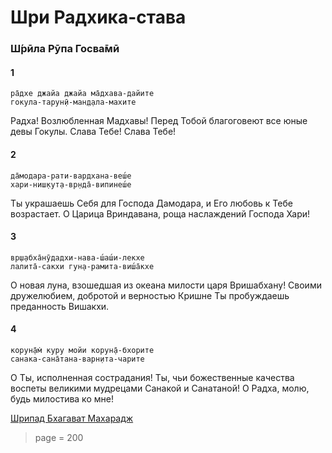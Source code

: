 # Шри Радхика-става

### Ш́рӣла Рӯпа Госва̄мӣ

#### 1

    ра̄дхе джайа джайа ма̄дхава-дайите
    гокула-тарун̣ӣ-ман̣д̣ала-махите

Радха! Возлюбленная Мадхавы! Перед Тобой благоговеют все юные девы Гокулы. Слава Тебе! Слава Тебе!

#### 2

    да̄модара-рати-вардхана-веш́е
    хари-ниш̣кут̣а-вр̣нда̄-випинеш́е

Ты украшаешь Себя для Господа Дамодара, и Его любовь к Тебе возрастает. О Царица Вриндавана, роща наслаждений Господа Хари!

#### 3

    вр̣ш̣абха̄нӯдадхи-нава-ш́аш́и-лекхе
    лалита̄-сакхи гун̣а-рамита-виш́а̄кхе

О новая луна, взошедшая из океана милости царя Вришабхану! Своими дружелюбием, добротой и верностью Кришне Ты пробуждаешь преданность Вишакхи.

#### 4

    корун̣а̄м̇ куру мойи корун̣а̄-бхорите
    санака-сана̄тана-варн̣ита-чарите

О Ты, исполненная сострадания! Ты, чьи божественные качества воспеты великими мудрецами Санакой и Санатаной! О Радха, молю, будь милостива ко мне!


[Шрипад Бхагават Махарадж](https://soundcloud.com/huron/z2xu5ntuzhgs)


> page = 200